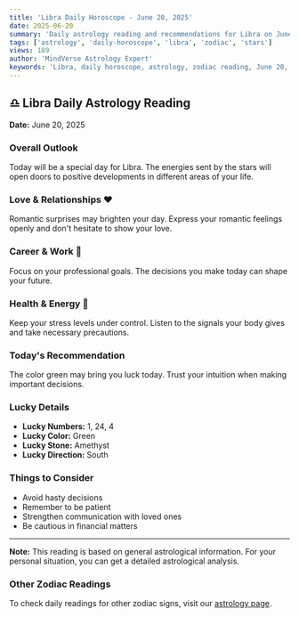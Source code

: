 ```yaml
---
title: 'Libra Daily Horoscope - June 20, 2025'
date: 2025-06-20
summary: 'Daily astrology reading and recommendations for Libra on June 20, 2025.'
tags: ['astrology', 'daily-horoscope', 'libra', 'zodiac', 'stars']
views: 189
author: 'MindVerse Astrology Expert'
keywords: 'Libra, daily horoscope, astrology, zodiac reading, June 20, 2025'
---
```


## ♎ Libra Daily Astrology Reading

**Date:** June 20, 2025

### Overall Outlook

Today will be a special day for Libra. The energies sent by the stars will open doors to positive developments in different areas of your life.

### Love & Relationships ❤️

Romantic surprises may brighten your day. Express your romantic feelings openly and don't hesitate to show your love.

### Career & Work 💼

Focus on your professional goals. The decisions you make today can shape your future.

### Health & Energy 🌟

Keep your stress levels under control. Listen to the signals your body gives and take necessary precautions.

### Today's Recommendation

The color green may bring you luck today. Trust your intuition when making important decisions.

### Lucky Details

- **Lucky Numbers:** 1, 24, 4
- **Lucky Color:** Green
- **Lucky Stone:** Amethyst
- **Lucky Direction:** South

### Things to Consider

- Avoid hasty decisions
- Remember to be patient
- Strengthen communication with loved ones
- Be cautious in financial matters

---

**Note:** This reading is based on general astrological information. For your personal situation, you can get a detailed astrological analysis.

### Other Zodiac Readings

To check daily readings for other zodiac signs, visit our [astrology page](/en/astrology).
